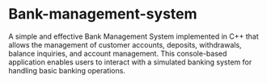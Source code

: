 # Bank-management-system
A simple and effective Bank Management System implemented in C++ that allows the management of customer accounts, deposits, withdrawals, balance inquiries, and account management. This console-based application enables users to interact with a simulated banking system for handling basic banking operations.
